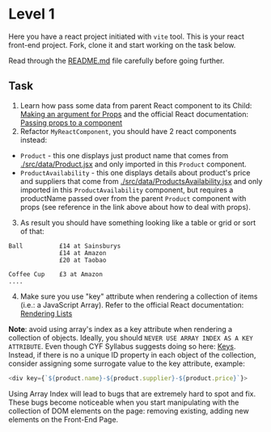 # Level 1
Here you have a react project initiated with `vite` tool. This is your react front-end project.
Fork, clone it and start working on the task below.

Read through the [README.md](./README.md) file carefully before going further.

## Task 
1. Learn how pass some data from parent React component to its Child: [Making an argument for Props](https://syllabus.codeyourfuture.io/react/week-1/lesson#making-an-argument-for-props) and the official React documentation: [Passing props to a component](https://react.dev/learn/passing-props-to-a-component)
2. Refactor `MyReactComponent`, you should have 2 react components instead:
  - `Product` - this one displays just product name that comes from [./src/data/Product.jsx](./src/data/Products.jsx) and only imported in this `Product` component.
  - `ProductAvailability` - this one displays details about product's price and suppliers that come from [./src/data/ProductsAvailability.jsx](./src/data/ProductsAvailability.jsx) and only imported in this `ProductAvailability` component, but requires a productName passed over from the parent `Product` component with props (see reference in the link above about how to deal with props).
3. As result you should have something looking like a table or grid or sort of that:
```
Ball          £14 at Sainsburys
              £14 at Amazon
              £20 at Taobao

Coffee Cup    £3 at Amazon
....
```
4. Make sure you use "key" attribute when rendering a collection of items (i.e.: a JavaScript Array). Refer to the official React documentation: [Rendering Lists](https://react.dev/learn/rendering-lists)

__Note__: avoid using array's index as a key attribute when rendering a collection of objects. Ideally, you should `NEVER USE ARRAY INDEX AS A KEY ATTRIBUTE`. Even though CYF Syllabus suggests doing so here: [Keys](https://syllabus.codeyourfuture.io/react/week-1/lesson#keys). Instead, if there is no a unique ID property in each object of the collection, consider assigning some surrogate value to the key attribute, example: 
```js
<div key={`${product.name}-${product.supplier}-${product.price}`}>
```
Using Array Index will lead to bugs that are extremely hard to spot and fix. These bugs become noticeable when you start manipulating with the collection of DOM elements on the page: removing existing, adding new elements on the Front-End Page.
